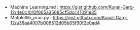 - Machine Learning.md : https://gist.github.com/Kunal-Garg-12/4e0c1010f065a35685cf5dcc41091e35
- Matplotlib_prac.py : https://gist.github.com/Kunal-Garg-12/a36aa4007b006512d05b05f90f2e0ad4